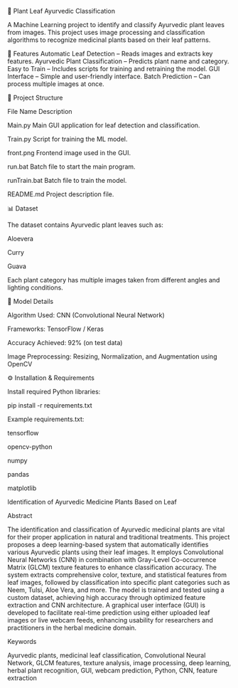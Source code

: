 🌿 Plant Leaf Ayurvedic Classification

A Machine Learning project to identify and classify Ayurvedic plant leaves from images. This project uses image processing and classification algorithms to recognize medicinal plants based on their leaf patterns.



📌 Features
Automatic Leaf Detection – Reads images and extracts key features.
Ayurvedic Plant Classification – Predicts plant name and category.
Easy to Train – Includes scripts for training and retraining the model.
GUI Interface – Simple and user-friendly interface.
Batch Prediction – Can process multiple images at once.

📂 Project Structure

File Name	Description

Main.py	Main GUI application for leaf detection and classification.

Train.py	Script for training the ML model.

front.png	Frontend image used in the GUI.

run.bat	Batch file to start the main program.

runTrain.bat	Batch file to train the model.

README.md	Project description file.





📊 Dataset

The dataset contains Ayurvedic plant leaves such as:

Aloevera

Curry

Guava



Each plant category has multiple images taken from different angles and lighting conditions.



🧠 Model Details



Algorithm Used: CNN (Convolutional Neural Network)



Frameworks: TensorFlow / Keras



Accuracy Achieved: 92% (on test data)



Image Preprocessing: Resizing, Normalization, and Augmentation using OpenCV




⚙ Installation & Requirements



Install required Python libraries:



pip install -r requirements.txt



Example requirements.txt:



tensorflow

opencv-python

numpy

pandas

matplotlib



Identification of Ayurvedic Medicine Plants Based on Leaf

Abstract

The identification and classification of Ayurvedic medicinal plants are vital for their proper application in natural and traditional treatments. This project proposes a deep learning-based system that automatically identifies various Ayurvedic plants using their leaf images. It employs Convolutional Neural Networks (CNN) in combination with Gray-Level Co-occurrence Matrix (GLCM) texture features to enhance classification accuracy. The system extracts comprehensive color, texture, and statistical features from leaf images, followed by classification into specific plant categories such as Neem, Tulsi, Aloe Vera, and more. The model is trained and tested using a custom dataset, achieving high accuracy through optimized feature extraction and CNN architecture. A graphical user interface (GUI) is developed to facilitate real-time prediction using either uploaded leaf images or live webcam feeds, enhancing usability for researchers and practitioners in the herbal medicine domain.

Keywords

Ayurvedic plants, medicinal leaf classification, Convolutional Neural Network, GLCM features, texture analysis, image processing, deep learning, herbal plant recognition, GUI, webcam prediction, Python, CNN, feature extraction

